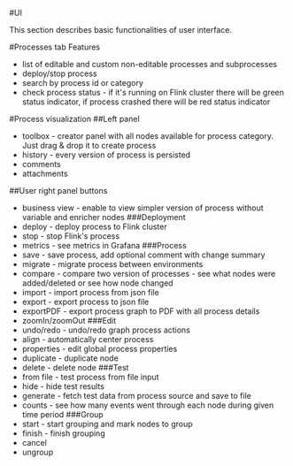 #UI

This section describes basic functionalities of user interface.

#Processes tab
Features
- list of editable and custom non-editable processes and subprocesses
- deploy/stop process
- search by process id or category
- check process status - if it's running on Flink cluster there will be green status indicator, 
if process crashed there will be red status indicator

#Process visualization
##Left panel
- toolbox - creator panel with all nodes available for process category. Just drag & drop it to create process 
- history - every version of process is persisted
- comments
- attachments

##User right panel buttons
- business view - enable to view simpler version of process without variable and enricher nodes
###Deployment
- deploy - deploy process to Flink cluster
- stop - stop Flink's process
- metrics - see metrics in Grafana
###Process
- save - save process, add optional comment with change summary
- migrate - migrate process between environments
- compare - compare two version of processes - see what nodes were added/deleted or see how node changed
- import - import process from json file
- export - export process to json file
- exportPDF - export process graph to PDF with all process details
- zoomIn/zoomOut
###Edit
- undo/redo - undo/redo graph process actions
- align - automatically center process
- properties - edit global process properties
- duplicate - duplicate node 
- delete - delete node
###Test
- from file - test process from file input
- hide - hide test results
- generate - fetch test data from process source and save to file
- counts - see how many events went through each node during given time period
###Group
- start - start grouping and mark nodes to group
- finish - finish grouping
- cancel
- ungroup
